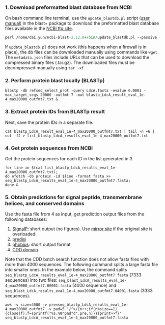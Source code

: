 
### 1. Download preformatted blast database from NCBI

On bash command line terminal, use the `update_blastdb.pl` script [(user manual)](https://www.ncbi.nlm.nih.gov/books/NBK62345/#blast_ftp_site.The_blastdb_subdirectory) in the blast+ package to download the preformatted blast database files available in the [NCBI ftp site](https://ftp.ncbi.nlm.nih.gov/blast/db/). 
```perl
perl /home/dai.yun/ncbi-blast-2.12.0+/bin/update_blastdb.pl --passive --decompress refseq_select_prot &
```
If `update_blastdb.pl` does not work (this happens when a firewall is in place), the db files can be downloaded manually using commands like `wget`. The `metadata.json` files include URLs that can be used to download the compressed binary files (.tar.gz). The downloaded files must be decompressed manually using `tar -xf`.   

### 2. Perform protein blast locally (BLASTp)
```
blastp -db refseq_select_prot -query LdcA.fasta -evalue 0.0001 -max_target_seqs 20000 -outfmt 7 -out blastp_LdcA_result_eval_1e-4_max20000_outfmt7.txt &
```
### 3. Extract protein IDs from BLASTp result
Next, save the protein IDs in a separate file.
```
cat blastp_LdcA_result_eval_1e-4_max20000_outfmt7.txt | tail -n +6 | cut -f2 > list_blastp_LdcA_results_eval_1e-4_max20000_outfmt7.txt
```

### 4. Get protein sequences from NCBI
Get the protein sequences for each ID in the list generated in 3.
```
for line in $(cat list_blastp_LdcA_results_eval_1e-4_max20000_outfmt7.txt); 
do efetch -db protein -id $line -format fasta >> seq_blastp_LdcA_results_eval_1e-4_max20000_outfmt7.fasta; 
done &
```

### 5. Obtain predictions for signal peptide, transmembrane helices, and conserved domains
Use the fasta file from 4 as input, get prediction output files from the following databases:

1. [SignalP](http://www.cbs.dtu.dk/services/SignalP/): short output (no figures). Use [mirror site](https://services.healthtech.dtu.dk/service.php?SignalP) if the original site is overloaded.
2. [predisi](http://www.predisi.de/) 
3. [phobius](https://phobius.sbc.su.se/): short output format
4. [CDD domain](https://www.ncbi.nlm.nih.gov/Structure/bwrpsb/bwrpsb.cgi) 

Note that the CDD batch search function does not allow fasta files with more than 4000 sequences. The following command splits a large fasta file into smaller ones. In the example below, the command splits `seq_blastp_LdcA_results_eval_1e-4_max20000_outfmt7.fasta` (7333 sequences) into two files: `seq_blast_LdcA_results_eval_1e-4_max20000_outfmt7.00001.fasta` (4000 sequence) and `seq_blast_LdcA_results_eval_1e-4_max20000_outfmt7.04001.fasta` (3333 sequences).
```
awk -v size=4000 -v pre=seq_blastp_LdcA_results_eval_1e-4_max20000_outfmt7 -v pad=5 '/^>/{n++;if(n%size==1){close(f);f=sprintf("%s.%0"pad"d",pre,n)}}{print>>f}' seq_blastp_LdcA_results_eval_1e-4_max20000_outfmt7.fasta
```
